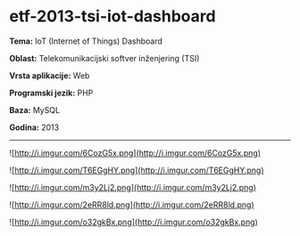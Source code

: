 # etf-2013-tsi-iot-dashboard

**Tema:** IoT (Internet of Things) Dashboard

**Oblast:** Telekomunikacijski softver inženjering (TSI)

**Vrsta aplikacije:** Web

**Programski jezik:** PHP

**Baza:** MySQL

**Godina:** 2013

---


![http://i.imgur.com/6CozG5x.png](http://i.imgur.com/6CozG5x.png)

![http://i.imgur.com/T6EGgHY.png](http://i.imgur.com/T6EGgHY.png)

![http://i.imgur.com/m3y2Lj2.png](http://i.imgur.com/m3y2Lj2.png)

![http://i.imgur.com/2eRR8ld.png](http://i.imgur.com/2eRR8ld.png)

![http://i.imgur.com/o32gkBx.png](http://i.imgur.com/o32gkBx.png)

